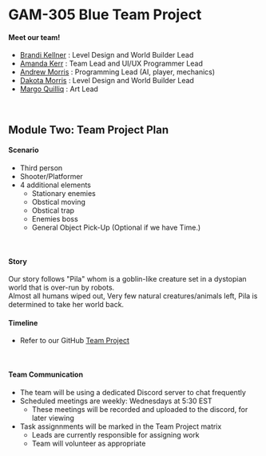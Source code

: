 # GAM-305 Blue Team Project

#### Meet our team!
* [Brandi Kellner](https://github.com/BrandiKellner) : Level Design and World Builder Lead
* [Amanda Kerr](https://github.com/amarkerr) : Team Lead and UI/UX Programmer Lead
* [Andrew Morris](https://github.com/AndrewMorris22) : Programming Lead (AI, player, mechanics)
* [Dakota Morris](https://github.com/DakotaM26) : Level Design and World Builder Lead
* [Margo Quilliq](https://github.com/NerdsyPotato) : Art Lead
<br/>

## Module Two: Team Project Plan
#### Scenario
* Third person
* Shooter/Platformer
* 4 additional elements
   * Stationary enemies
   * Obstical moving
   * Obstical trap
   * Enemies boss
   * General Object Pick-Up (Optional if we have Time.)

<br/>

#### Story
  Our story follows "Pila" whom is a goblin-like creature set in a dystopian world that is over-run by robots.<br/> 
  Almost all humans wiped out, Very few natural creatures/animals left, Pila is determined to take her world back.
<br/>

#### Timeline
* Refer to our GitHub [Team Project](https://github.com/users/amarkerr/projects/2)

<br/>

#### Team Communication
* The team will be using a dedicated Discord server to chat frequently
* Scheduled meetings are weekly: Wednesdays at 5:30 EST
  * These meetings will be recorded and uploaded to the discord, for later viewing
* Task assignnments will be marked in the Team Project matrix
  * Leads are currently responsible for assigning work
  * Team will volunteer as appropriate
  
